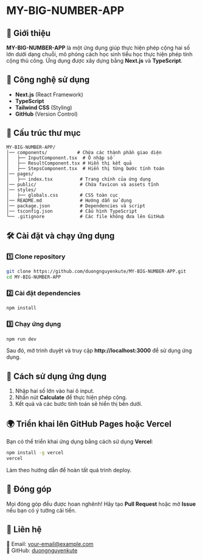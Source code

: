 # MY-BIG-NUMBER-APP

## 📌 Giới thiệu
**MY-BIG-NUMBER-APP** là một ứng dụng giúp thực hiện phép cộng hai số lớn dưới dạng chuỗi, mô phỏng cách học sinh tiểu học thực hiện phép tính cộng thủ công. Ứng dụng được xây dựng bằng **Next.js** và **TypeScript**.

## 🚀 Công nghệ sử dụng
- **Next.js** (React Framework)
- **TypeScript**
- **Tailwind CSS** (Styling)
- **GitHub** (Version Control)

## 📂 Cấu trúc thư mục
```
MY-BIG-NUMBER-APP/
│── components/           # Chứa các thành phần giao diện
│   ├── InputComponent.tsx  # Ô nhập số
│   ├── ResultComponent.tsx # Hiển thị kết quả
│   ├── StepsComponent.tsx  # Hiển thị từng bước tính toán
│── pages/
│   ├── index.tsx          # Trang chính của ứng dụng
│── public/                # Chứa favicon và assets tĩnh
│── styles/
│   ├── globals.css        # CSS toàn cục
│── README.md              # Hướng dẫn sử dụng
│── package.json           # Dependencies và script
│── tsconfig.json          # Cấu hình TypeScript
└── .gitignore             # Các file không đưa lên GitHub
```

## 🛠 Cài đặt và chạy ứng dụng
### 1️⃣ Clone repository
```sh
git clone https://github.com/duongnguyenkute/MY-BIG-NUMBER-APP.git
cd MY-BIG-NUMBER-APP
```

### 2️⃣ Cài đặt dependencies
```sh
npm install
```

### 3️⃣ Chạy ứng dụng
```sh
npm run dev
```
Sau đó, mở trình duyệt và truy cập **http://localhost:3000** để sử dụng ứng dụng.



## 📢 Cách sử dụng ứng dụng
1. Nhập hai số lớn vào hai ô input.
2. Nhấn nút **Calculate** để thực hiện phép cộng.
3. Kết quả và các bước tính toán sẽ hiển thị bên dưới.

## 🌍 Triển khai lên GitHub Pages hoặc Vercel
Bạn có thể triển khai ứng dụng bằng cách sử dụng **Vercel**:
```sh
npm install -g vercel
vercel
```
Làm theo hướng dẫn để hoàn tất quá trình deploy.

## 📌 Đóng góp
Mọi đóng góp đều được hoan nghênh! Hãy tạo **Pull Request** hoặc mở **Issue** nếu bạn có ý tưởng cải tiến.

## 📧 Liên hệ
📩 Email: your-email@example.com  
📌 GitHub: [duongnguyenkute](https://github.com/duongnguyenkute)

